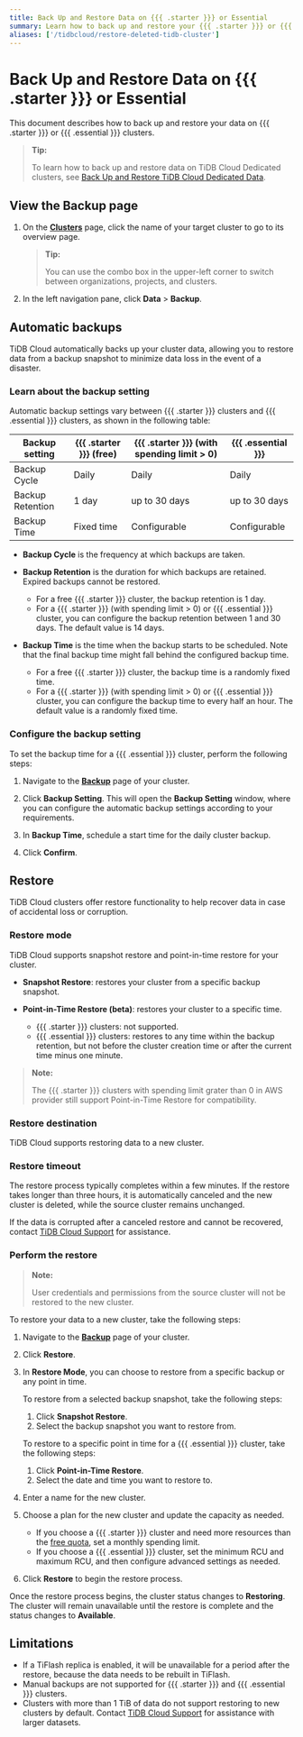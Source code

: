 ```yaml
---
title: Back Up and Restore Data on {{{ .starter }}} or Essential
summary: Learn how to back up and restore your {{{ .starter }}} or {{{ .essential }}} clusters.
aliases: ['/tidbcloud/restore-deleted-tidb-cluster']
---
```


# Back Up and Restore Data on {{{ .starter }}} or Essential

This document describes how to back up and restore your data on {{{ .starter }}} or {{{ .essential }}} clusters.

> **Tip:**
>
> To learn how to back up and restore data on TiDB Cloud Dedicated clusters, see [Back Up and Restore TiDB Cloud Dedicated Data](/tidb-cloud/backup-and-restore.md).

## View the Backup page

1. On the [**Clusters**](https://tidbcloud.com/project/clusters) page, click the name of your target cluster to go to its overview page.

    > **Tip:**
    >
    > You can use the combo box in the upper-left corner to switch between organizations, projects, and clusters.

2. In the left navigation pane, click **Data** > **Backup**.

## Automatic backups

TiDB Cloud automatically backs up your cluster data, allowing you to restore data from a backup snapshot to minimize data loss in the event of a disaster.

### Learn about the backup setting

Automatic backup settings vary between {{{ .starter }}} clusters and {{{ .essential }}} clusters, as shown in the following table:

| Backup setting   | {{{ .starter }}} (free) | {{{ .starter }}} (with spending limit > 0) | {{{ .essential }}} |
|------------------|----------------------------|----------------------------|----------------------------|
| Backup Cycle     | Daily                      | Daily                      | Daily                      |
| Backup Retention | 1 day                      | up to 30 days              | up to 30 days              |
| Backup Time      | Fixed time                 | Configurable               | Configurable               |

- **Backup Cycle** is the frequency at which backups are taken.

- **Backup Retention** is the duration for which backups are retained. Expired backups cannot be restored.

    - For a free {{{ .starter }}} cluster, the backup retention is 1 day.
    - For a {{{ .starter }}} (with spending limit > 0) or {{{ .essential }}} cluster, you can configure the backup retention between 1 and 30 days. The default value is 14 days.

- **Backup Time** is the time when the backup starts to be scheduled. Note that the final backup time might fall behind the configured backup time.

    - For a free {{{ .starter }}} cluster, the backup time is a randomly fixed time.
    - For a {{{ .starter }}} (with spending limit > 0) or {{{ .essential }}} cluster, you can configure the backup time to every half an hour. The default value is a randomly fixed time.

### Configure the backup setting

To set the backup time for a {{{ .essential }}} cluster, perform the following steps:

1. Navigate to the [**Backup**](#view-the-backup-page) page of your cluster.

2. Click **Backup Setting**. This will open the **Backup Setting** window, where you can configure the automatic backup settings according to your requirements.

3. In **Backup Time**, schedule a start time for the daily cluster backup.

4. Click **Confirm**.

## Restore

TiDB Cloud clusters offer restore functionality to help recover data in case of accidental loss or corruption.

### Restore mode

TiDB Cloud supports snapshot restore and point-in-time restore for your cluster.

- **Snapshot Restore**: restores your cluster from a specific backup snapshot.

- **Point-in-Time Restore (beta)**: restores your cluster to a specific time.

    - {{{ .starter }}} clusters: not supported.
    - {{{ .essential }}} clusters: restores to any time within the backup retention, but not before the cluster creation time or after the current time minus one minute.

> **Note:**
>
> The {{{ .starter }}} clusters with spending limit grater than 0 in AWS provider still support Point-in-Time Restore for compatibility.

### Restore destination

TiDB Cloud supports restoring data to a new cluster.

### Restore timeout

The restore process typically completes within a few minutes. If the restore takes longer than three hours, it is automatically canceled and the new cluster is deleted, while the source cluster remains unchanged.

If the data is corrupted after a canceled restore and cannot be recovered, contact [TiDB Cloud Support](/tidb-cloud/tidb-cloud-support.md) for assistance.

### Perform the restore

> **Note:**
>
> User credentials and permissions from the source cluster will not be restored to the new cluster.

To restore your data to a new cluster, take the following steps:

1. Navigate to the [**Backup**](#view-the-backup-page) page of your cluster.

2. Click **Restore**.

3. In **Restore Mode**, you can choose to restore from a specific backup or any point in time.

    <SimpleTab>
    <div label="Snapshot Restore">

    To restore from a selected backup snapshot, take the following steps:

    1. Click **Snapshot Restore**.
    2. Select the backup snapshot you want to restore from.

    </div>
    <div label="Point-in-Time Restore">

    To restore to a specific point in time for a {{{ .essential }}} cluster, take the following steps:

    1. Click **Point-in-Time Restore**.
    2. Select the date and time you want to restore to.

    </div>
    </SimpleTab>

4. Enter a name for the new cluster.
5. Choose a plan for the new cluster and update the capacity as needed.

    - If you choose a {{{ .starter }}} cluster and need more resources than the [free quota](/tidb-cloud/select-cluster-tier.md#usage-quota), set a monthly spending limit.
    - If you choose a {{{ .essential }}} cluster, set the minimum RCU and maximum RCU, and then configure advanced settings as needed.

6. Click **Restore** to begin the restore process.

Once the restore process begins, the cluster status changes to **Restoring**. The cluster will remain unavailable until the restore is complete and the status changes to **Available**.

## Limitations

- If a TiFlash replica is enabled, it will be unavailable for a period after the restore, because the data needs to be rebuilt in TiFlash.
- Manual backups are not supported for {{{ .starter }}} and {{{ .essential }}} clusters.
- Clusters with more than 1 TiB of data do not support restoring to new clusters by default. Contact [TiDB Cloud Support](/tidb-cloud/tidb-cloud-support.md) for assistance with larger datasets.
